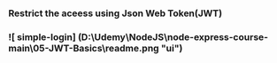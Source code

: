 ### Restrict the aceess using Json Web Token(JWT)

### ![ simple-login] (D:\Udemy\NodeJS\node-express-course-main\05-JWT-Basics\readme.png "ui")
